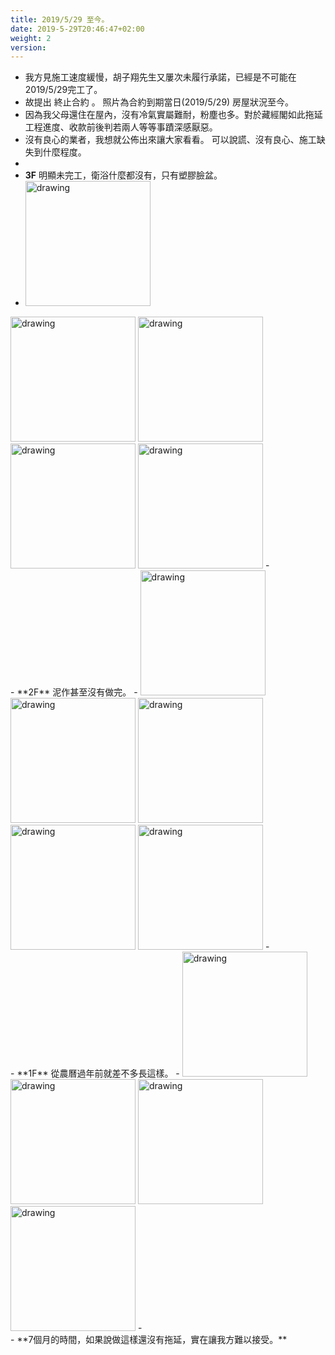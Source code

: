 ```yaml
---
title: 2019/5/29 至今。
date: 2019-5-29T20:46:47+02:00
weight: 2
version: 
---
```


- 我方見施工速度緩慢，胡子翔先生又屢次未履行承諾，已經是不可能在2019/5/29完工了。
- 故提出 終止合約 。 照片為合約到期當日(2019/5/29) 房屋狀況至今。
- 因為我父母還住在屋內，沒有冷氣實屬難耐，粉塵也多。對於藏經閣如此拖延工程進度、收款前後判若兩人等等事蹟深感厭惡。
- 沒有良心的業者，我想就公佈出來讓大家看看。 可以說謊、沒有良心、施工缺失到什麼程度。
- <br />
- **3F**   明顯未完工，衛浴什麼都沒有，只有塑膠臉盆。
- <img src="experimental/image/now/3-1.jpg" alt="drawing" width="200"/> 
<img src="experimental/image/now/3-2.jpg" alt="drawing" width="200"/> 
<img src="experimental/image/now/3-3.jpg" alt="drawing" width="200"/> 
<img src="experimental/image/now/3-4.jpg" alt="drawing" width="200"/> 
<img src="experimental/image/now/out.jpg" alt="drawing" width="200"/> 
- <br />
- **2F**   泥作甚至沒有做完。
- <img src="experimental/image/now/2-1.jpg" alt="drawing" width="200"/> 
<img src="experimental/image/now/2-2.jpg" alt="drawing" width="200"/> 
<img src="experimental/image/now/2-3.jpg" alt="drawing" width="200"/> 
<img src="experimental/image/now/2-4.jpg" alt="drawing" width="200"/> 
<img src="experimental/image/now/2-5.jpg" alt="drawing" width="200"/> 
- <br />
- **1F**   從農曆過年前就差不多長這樣。
- <img src="experimental/image/now/1-1.jpg" alt="drawing" width="200"/> 
<img src="experimental/image/now/1-2.jpg" alt="drawing" width="200"/> 
<img src="experimental/image/now/1-3.jpg" alt="drawing" width="200"/> 
<img src="experimental/image/now/1-4.jpg" alt="drawing" width="200"/> 
- <br />
- **7個月的時間，如果說做這樣還沒有拖延，實在讓我方難以接受。**
